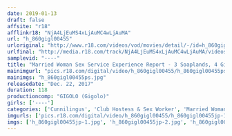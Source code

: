 ```yaml
---
date: 2019-01-13
draft: false
affsite: "r18"
afflinkr18: "NjA4LjEuMS4xLjAuMC4wLjAuMA"
url: "h_860gigl00455"
urloriginal: "http://www.r18.com/videos/vod/movies/detail/-/id=h_860gigl00455"
urlfinal: "http://media.r18.com/track/NjA4LjEuMS4xLjAuMC4wLjAuMA/videos/vod/movies/detail/-/id=h_860gigl00455"
samplevid: "----"
title: "Married Woman Sex Service Experience Report - 3 Soaplands, 4 Girls! 1 Call Girl"
mainimgurl: "pics.r18.com/digital/video/h_860gigl00455/h_860gigl00455ps.jpg"
mainimgs: "h_860gigl00455ps.jpg"
releasedate: "Dec. 22, 2017"
duration: 118
productioncomp: "GIGOLO (Gigolo)"
girls: ['----']
categories: ['Cunnilingus', 'Club Hostess & Sex Worker', 'Married Woman', 'Documentary', 'Blowjob', '69', 'Fingering', 'Lotion']
imgurls: ['pics.r18.com/digital/video/h_860gigl00455/h_860gigl00455jp-1.jpg', 'pics.r18.com/digital/video/h_860gigl00455/h_860gigl00455jp-2.jpg', 'pics.r18.com/digital/video/h_860gigl00455/h_860gigl00455jp-3.jpg', 'pics.r18.com/digital/video/h_860gigl00455/h_860gigl00455jp-4.jpg', 'pics.r18.com/digital/video/h_860gigl00455/h_860gigl00455jp-5.jpg', 'pics.r18.com/digital/video/h_860gigl00455/h_860gigl00455jp-6.jpg', 'pics.r18.com/digital/video/h_860gigl00455/h_860gigl00455jp-7.jpg', 'pics.r18.com/digital/video/h_860gigl00455/h_860gigl00455jp-8.jpg', 'pics.r18.com/digital/video/h_860gigl00455/h_860gigl00455jp-9.jpg', 'pics.r18.com/digital/video/h_860gigl00455/h_860gigl00455jp-10.jpg', 'pics.r18.com/digital/video/h_860gigl00455/h_860gigl00455jp-11.jpg', 'pics.r18.com/digital/video/h_860gigl00455/h_860gigl00455jp-12.jpg', 'pics.r18.com/digital/video/h_860gigl00455/h_860gigl00455jp-13.jpg', 'pics.r18.com/digital/video/h_860gigl00455/h_860gigl00455jp-14.jpg', 'pics.r18.com/digital/video/h_860gigl00455/h_860gigl00455jp-15.jpg', 'pics.r18.com/digital/video/h_860gigl00455/h_860gigl00455jp-16.jpg', 'pics.r18.com/digital/video/h_860gigl00455/h_860gigl00455jp-17.jpg', 'pics.r18.com/digital/video/h_860gigl00455/h_860gigl00455jp-18.jpg', 'pics.r18.com/digital/video/h_860gigl00455/h_860gigl00455jp-19.jpg', 'pics.r18.com/digital/video/h_860gigl00455/h_860gigl00455jp-20.jpg']
imgs: ['h_860gigl00455jp-1.jpg', 'h_860gigl00455jp-2.jpg', 'h_860gigl00455jp-3.jpg', 'h_860gigl00455jp-4.jpg', 'h_860gigl00455jp-5.jpg', 'h_860gigl00455jp-6.jpg', 'h_860gigl00455jp-7.jpg', 'h_860gigl00455jp-8.jpg', 'h_860gigl00455jp-9.jpg', 'h_860gigl00455jp-10.jpg', 'h_860gigl00455jp-11.jpg', 'h_860gigl00455jp-12.jpg', 'h_860gigl00455jp-13.jpg', 'h_860gigl00455jp-14.jpg', 'h_860gigl00455jp-15.jpg', 'h_860gigl00455jp-16.jpg', 'h_860gigl00455jp-17.jpg', 'h_860gigl00455jp-18.jpg', 'h_860gigl00455jp-19.jpg', 'h_860gigl00455jp-20.jpg']
---
```

